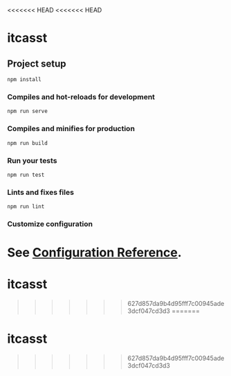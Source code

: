 <<<<<<< HEAD
<<<<<<< HEAD
# itcasst

## Project setup
```
npm install
```

### Compiles and hot-reloads for development
```
npm run serve
```

### Compiles and minifies for production
```
npm run build
```

### Run your tests
```
npm run test
```

### Lints and fixes files
```
npm run lint
```

### Customize configuration
See [Configuration Reference](https://cli.vuejs.org/config/).
=======
# itcasst
>>>>>>> 627d857da9b4d95fff7c00945ade3dcf047cd3d3
=======
# itcasst
>>>>>>> 627d857da9b4d95fff7c00945ade3dcf047cd3d3
